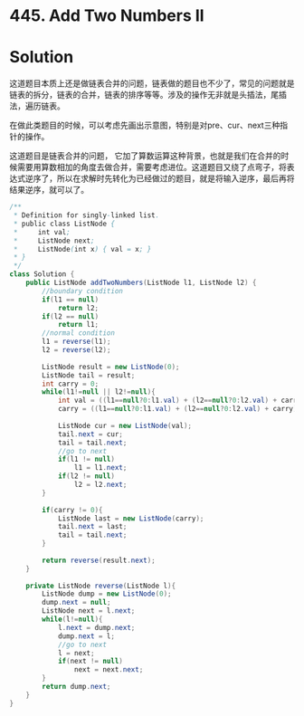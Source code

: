 # 445. Add Two Numbers II

# Solution

这道题目本质上还是做链表合并的问题，链表做的题目也不少了，常见的问题就是链表的拆分，链表的合并，链表的排序等等。涉及的操作无非就是头插法，尾插法，遍历链表。

在做此类题目的时候，可以考虑先画出示意图，特别是对pre、cur、next三种指针的操作。

这道题目是链表合并的问题， 它加了算数运算这种背景，也就是我们在合并的时候需要用算数相加的角度去做合并，需要考虑进位。这道题目又绕了点弯子，将表达式逆序了，所以在求解时先转化为已经做过的题目，就是将输入逆序，最后再将结果逆序，就可以了。

```java
/**
 * Definition for singly-linked list.
 * public class ListNode {
 *     int val;
 *     ListNode next;
 *     ListNode(int x) { val = x; }
 * }
 */
class Solution {
    public ListNode addTwoNumbers(ListNode l1, ListNode l2) {
        //boundary condition
        if(l1 == null)
            return l2;
        if(l2 == null)
            return l1;
        //normal condition
        l1 = reverse(l1);
        l2 = reverse(l2);
        
        ListNode result = new ListNode(0);
        ListNode tail = result;
        int carry = 0;
        while(l1!=null || l2!=null){
            int val = ((l1==null?0:l1.val) + (l2==null?0:l2.val) + carry)%10;
            carry = ((l1==null?0:l1.val) + (l2==null?0:l2.val) + carry)/10;
            
            ListNode cur = new ListNode(val);
            tail.next = cur;
            tail = tail.next;
            //go to next
            if(l1 != null)
                l1 = l1.next;
            if(l2 != null)
                l2 = l2.next;
        }
        
        if(carry != 0){
            ListNode last = new ListNode(carry);
            tail.next = last;
            tail = tail.next;
        }
        
        return reverse(result.next);
    }
    
    private ListNode reverse(ListNode l){
        ListNode dump = new ListNode(0);
        dump.next = null;
        ListNode next = l.next;
        while(l!=null){
            l.next = dump.next;
            dump.next = l;
            //go to next 
            l = next;
            if(next != null)
                next = next.next;
        }
        return dump.next;
    }
}
```

